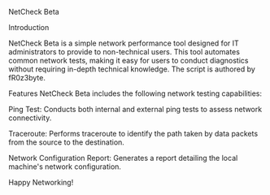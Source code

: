 
NetCheck Beta

Introduction


NetCheck Beta is a simple network performance tool designed for IT administrators to provide to non-technical users. This tool automates common network tests, making it easy for users to conduct diagnostics without requiring in-depth technical knowledge. The script is authored by fR0z3byte.

Features
NetCheck Beta includes the following network testing capabilities:

Ping Test:
Conducts both internal and external ping tests to assess network connectivity.

Traceroute:
Performs traceroute to identify the path taken by data packets from the source to the destination.

Network Configuration Report:
Generates a report detailing the local machine's network configuration.




Happy Networking!

